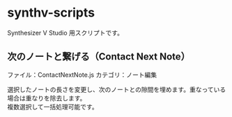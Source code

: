 # synthv-scripts
Synthesizer V Studio 用スクリプトです。


## 次のノートと繋げる（Contact Next Note）
ファイル：ContactNextNote.js
カテゴリ：ノート編集

選択したノートの長さを変更し、次のノートとの隙間を埋めます。重なっている場合は重なりを除去します。  
複数選択して一括処理可能です。
